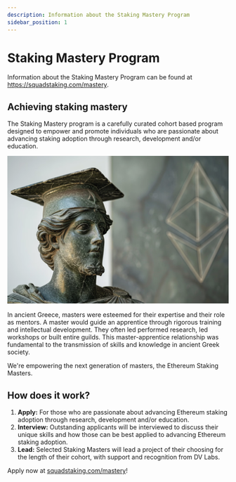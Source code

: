 ```yaml
---
description: Information about the Staking Mastery Program
sidebar_position: 1
---
```


# Staking Mastery Program

Information about the Staking Mastery Program can be found at https://squadstaking.com/mastery.

## Achieving staking mastery

The Staking Mastery program is a carefully curated cohort based program designed to empower and promote individuals who are passionate about advancing staking adoption through research, development and/or education.

![Staking Master](/img/StakingMaster.png)

In ancient Greece, masters were esteemed for their expertise and their role as mentors. A master would guide an apprentice through rigorous training and intellectual development. They often led performed research, led workshops or built entire guilds. This master-apprentice relationship was fundamental to the transmission of skills and knowledge in ancient Greek society. 

We're empowering the next generation of masters, the Ethereum Staking Masters. 

## How does it work?

1. **Apply:** For those who are passionate about advancing Ethereum staking adoption through research, development and/or education.
2. **Interview:** Outstanding applicants will be interviewed to discuss their unique skills and how those can be best applied to advancing Ethereum staking adoption.
3. **Lead:** Selected Staking Masters will lead a project of their choosing for the length of their cohort, with support and recognition from DV Labs.

Apply now at [squadstaking.com/mastery](https://squadstaking.com/mastery)!